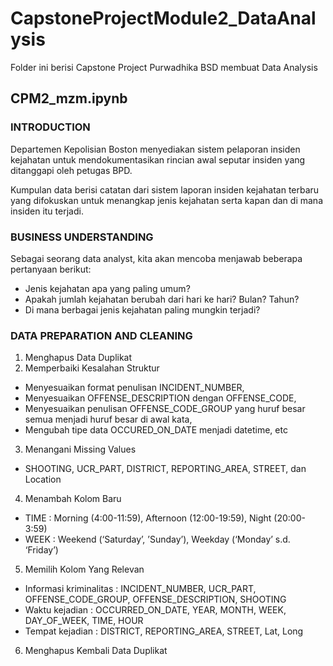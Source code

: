 # CapstoneProjectModule2_DataAnalysis
Folder ini berisi Capstone Project Purwadhika BSD membuat Data Analysis

## CPM2_mzm.ipynb
### INTRODUCTION
Departemen Kepolisian Boston menyediakan sistem pelaporan insiden kejahatan untuk mendokumentasikan rincian awal seputar insiden yang ditanggapi oleh petugas BPD. 

Kumpulan data berisi catatan dari sistem laporan insiden kejahatan terbaru yang difokuskan untuk menangkap jenis kejahatan serta kapan dan di mana insiden itu terjadi.

### BUSINESS UNDERSTANDING
Sebagai seorang data analyst, kita akan mencoba menjawab beberapa pertanyaan berikut:

- Jenis kejahatan apa yang paling umum?
- Apakah jumlah kejahatan berubah dari hari ke hari? Bulan? Tahun?
- Di mana berbagai jenis kejahatan paling mungkin terjadi?

### DATA PREPARATION AND CLEANING

1. Menghapus Data Duplikat
2. Memperbaiki Kesalahan Struktur
- Menyesuaikan format penulisan INCIDENT_NUMBER,
- Menyesuaikan OFFENSE_DESCRIPTION dengan OFFENSE_CODE,
- Menyesuaikan penulisan OFFENSE_CODE_GROUP yang huruf besar semua menjadi huruf besar di awal kata,
- Mengubah tipe data OCCURED_ON_DATE menjadi datetime, etc
3. Menangani Missing Values 
- SHOOTING, UCR_PART, DISTRICT, REPORTING_AREA, STREET, dan Location
4. Menambah Kolom Baru
- TIME : Morning (4:00-11:59), Afternoon (12:00-19:59), Night (20:00-3:59)
- WEEK : Weekend (‘Saturday’, ’Sunday’), Weekday (‘Monday’ s.d. ‘Friday’)
5. Memilih Kolom Yang Relevan
- Informasi kriminalitas : INCIDENT_NUMBER, UCR_PART, OFFENSE_CODE_GROUP, OFFENSE_DESCRIPTION, SHOOTING
- Waktu kejadian : OCCURRED_ON_DATE, YEAR, MONTH, WEEK, DAY_OF_WEEK, TIME, HOUR
- Tempat kejadian : DISTRICT, REPORTING_AREA, STREET, Lat, Long
6. Menghapus Kembali Data Duplikat


